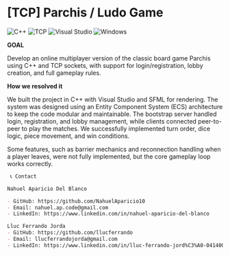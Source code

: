 # [TCP] Parchis / Ludo Game

![C++](https://img.shields.io/badge/C++-00599C?style=for-the-badge&logo=cplusplus&logoColor=white)
![TCP](https://img.shields.io/badge/TCP-5C2D91?style=for-the-badge&logo=network&logoColor=white)
![Visual Studio](https://img.shields.io/badge/Visual%20Studio-5C2D91.svg?style=for-the-badge&logo=visual-studio&logoColor=white)
![Windows](https://img.shields.io/badge/Windows-0078D6?style=for-the-badge&logo=windows&logoColor=white)

**GOAL** 

Develop an online multiplayer version of the classic board game Parchis using C++ and TCP sockets, with support for login/registration, lobby creation, and full gameplay rules.

**How we resolved it** 

We built the project in C++ with Visual Studio and SFML for rendering. The system was designed using an Entity Component System (ECS) architecture to keep the code modular and maintainable. The bootstrap server handled login, registration, and lobby management, while clients connected peer-to-peer to play the matches. We successfully implemented turn order, dice logic, piece movement, and win conditions. 

Some features, such as barrier mechanics and reconnection handling when a player leaves, were not fully implemented, but the core gameplay loop works correctly.

```markdown
 📞 Contact

Nahuel Aparicio Del Blanco

- GitHub: https://github.com/NahuelAparicio10
- Email: nahuel.ap.code@gmail.com
- LinkedIn: https://www.linkedin.com/in/nahuel-aparicio-del-blanco

Lluc Ferrando Jorda
- GitHub: https://github.com/llucferrando
- Email: llucferrandojorda@gmail.com
- LinkedIn: https://www.linkedin.com/in/lluc-ferrando-jord%C3%A0-041400250/
